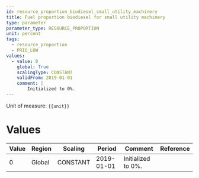 ```yaml
---
id: resource_proportion_biodiesel_small_utility_machinery
title: Fuel proportion biodiesel for small utility machinery
type: parameter
parameter_type: RESOURCE_PROPORTION
unit: percent
tags:
  - resource_proportion
  - PRIO_LOW
values:
  - value: 0
    global: True
    scalingType: CONSTANT
    validFrom: 2019-01-01
    comment: |
        Initialized to 0%.
---
```



Unit of measure: `{{unit}}`


# Values


| Value | Region | Scaling | Period | Comment | Reference |
|-------|--------|---------|--------|---------|-----------|
| 0 | Global | CONSTANT | 2019-01-01 | Initialized to 0%. |  |


